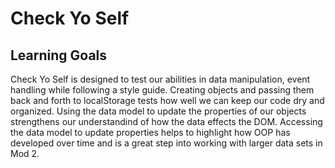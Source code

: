 # Check Yo Self

## Learning Goals

Check Yo Self is designed to test our abilities in data manipulation, event handling while following a style guide.  Creating objects and passing them back and forth to localStorage tests how well we can keep our code dry and organized.  Using the data model to update the properties of our objects strengthens our understandind of how the data effects the DOM.  Accessing the data model to update properties helps to highlight how OOP has developed over time and is a great step into working with larger data sets in Mod 2.  


